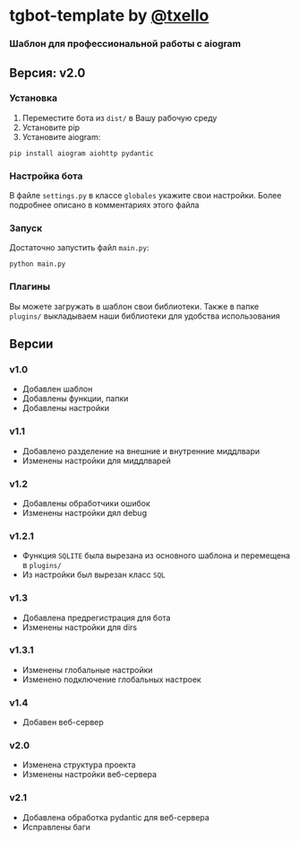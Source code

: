 # tgbot-template by [@txello](https://github.com/txello)

### Шаблон для профессиональной работы с aiogram
## Версия: v2.0

### Установка
1. Переместите бота из ```dist/``` в Вашу рабочую среду
2. Установите pip
3. Установите aiogram:
```console
pip install aiogram aiohttp pydantic
```

### Настройка бота
В файле ```settings.py``` в классе ```globales``` укажите свои настройки.
Более подробнее описано в комментариях этого файла

### Запуск
Достаточно запустить файл ```main.py```:
```console
python main.py
```


### Плагины
Вы можете загружать в шаблон свои библиотеки.
Также в папке ```plugins/``` выкладываем наши библиотеки для удобства использования


## Версии

### v1.0
* Добавлен шаблон
* Добавлены функции, папки
* Добавлены настройки

### v1.1
* Добавлено разделение на внешние и внутренние миддлвари
* Изменены настройки для миддлварей

### v1.2
* Добавлены обработчики ошибок
* Изменены настройки дял debug

### v1.2.1
* Функция ```SQLITE``` была вырезана из основного шаблона и перемещена в ```plugins/```
* Из настройки был вырезан класс ```SQL```

### v1.3
* Добавлена предрегистрация для бота
* Изменены настройки для dirs

### v1.3.1
* Изменены глобальные настройки
* Изменено подключение глобальных настроек

### v1.4
* Добавен веб-сервер

### v2.0
* Изменена структура проекта
* Изменены настройки веб-сервера

### v2.1
* Добавлена обработка pydantic для веб-сервера
* Исправлены баги